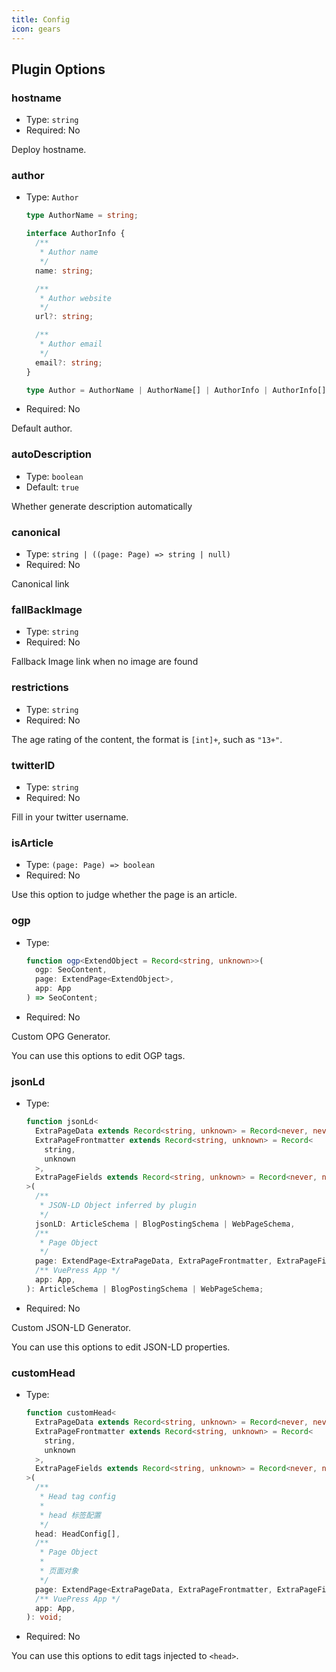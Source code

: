 ```yaml
---
title: Config
icon: gears
---
```


## Plugin Options

### hostname

- Type: `string`
- Required: No

Deploy hostname.

### author

- Type: `Author`

  ```ts
  type AuthorName = string;

  interface AuthorInfo {
    /**
     * Author name
     */
    name: string;

    /**
     * Author website
     */
    url?: string;

    /**
     * Author email
     */
    email?: string;
  }

  type Author = AuthorName | AuthorName[] | AuthorInfo | AuthorInfo[];
  ```

- Required: No

Default author.

### autoDescription

- Type: `boolean`
- Default: `true`

Whether generate description automatically

### canonical

- Type: `string | ((page: Page) => string | null)`
- Required: No

Canonical link

### fallBackImage

- Type: `string`
- Required: No

Fallback Image link when no image are found

### restrictions

- Type: `string`
- Required: No

The age rating of the content, the format is `[int]+`, such as `"13+"`.

### twitterID

- Type: `string`
- Required: No

Fill in your twitter username.

### isArticle

- Type: `(page: Page) => boolean`
- Required: No

Use this option to judge whether the page is an article.

### ogp

- Type:

  ```ts
  function ogp<ExtendObject = Record<string, unknown>>(
    ogp: SeoContent,
    page: ExtendPage<ExtendObject>,
    app: App
  ) => SeoContent;
  ```

- Required: No

Custom OPG Generator.

You can use this options to edit OGP tags.

### jsonLd

- Type:

  ```ts
  function jsonLd<
    ExtraPageData extends Record<string, unknown> = Record<never, never>,
    ExtraPageFrontmatter extends Record<string, unknown> = Record<
      string,
      unknown
    >,
    ExtraPageFields extends Record<string, unknown> = Record<never, never>,
  >(
    /**
     * JSON-LD Object inferred by plugin
     */
    jsonLD: ArticleSchema | BlogPostingSchema | WebPageSchema,
    /**
     * Page Object
     */
    page: ExtendPage<ExtraPageData, ExtraPageFrontmatter, ExtraPageFields>,
    /** VuePress App */
    app: App,
  ): ArticleSchema | BlogPostingSchema | WebPageSchema;
  ```

- Required: No

Custom JSON-LD Generator.

You can use this options to edit JSON-LD properties.

### customHead

- Type:

  ```ts
  function customHead<
    ExtraPageData extends Record<string, unknown> = Record<never, never>,
    ExtraPageFrontmatter extends Record<string, unknown> = Record<
      string,
      unknown
    >,
    ExtraPageFields extends Record<string, unknown> = Record<never, never>,
  >(
    /**
     * Head tag config
     *
     * head 标签配置
     */
    head: HeadConfig[],
    /**
     * Page Object
     *
     * 页面对象
     */
    page: ExtendPage<ExtraPageData, ExtraPageFrontmatter, ExtraPageFields>,
    /** VuePress App */
    app: App,
  ): void;
  ```

- Required: No

You can use this options to edit tags injected to `<head>`.
